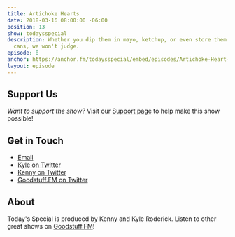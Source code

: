 ```yaml
---
title: Artichoke Hearts
date: 2018-03-16 08:00:00 -06:00
position: 13
show: todaysspecial
description: Whether you dip them in mayo, ketchup, or even store them in empty Pringles
  cans, we won't judge.
episode: 8
anchor: https://anchor.fm/todaysspecial/embed/episodes/Artichoke-Heart-e16evd/a-a2mtqu
layout: episode
---
```




## Support Us
*Want to support the show?* Visit our [Support page](https://goodstuff.fm/support) to help make this show possible!

## Get in Touch
* [Email](mailto:kyle@goodstuff.fm)
* [Kyle on Twitter](http://twitter.com/dogburps)
* [Kenny on Twitter](http://twitter.com/pizzarobotics)
* [Goodstuff.FM on Twitter](http://twitter.com/goodstufffm)

## About
Today's Special is produced by Kenny and Kyle Roderick. Listen to other great shows on [Goodstuff.FM](http://goodstuff.fm/shows)!